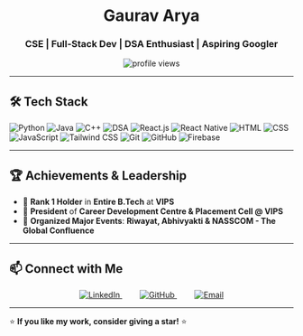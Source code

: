 <h1 align="center">Gaurav Arya</h1>
<h3 align="center">CSE | Full-Stack Dev | DSA Enthusiast | Aspiring Googler</h3>

<p align="center">
  <img src="https://komarev.com/ghpvc/?username=gauravarya&label=Profile%20Views&color=0e75b6&style=flat" alt="profile views" />
</p>

---

## 🛠️ Tech Stack
![Python](https://img.shields.io/badge/-Python-3776AB?style=flat&logo=python&logoColor=white)
![Java](https://img.shields.io/badge/-Java-007396?style=flat&logo=java&logoColor=white)
![C++](https://img.shields.io/badge/-C++-00599C?style=flat&logo=c%2B%2B&logoColor=white)
![DSA](https://img.shields.io/badge/-DSA-orange?style=flat)
![React.js](https://img.shields.io/badge/-React.js-61DAFB?style=flat&logo=react&logoColor=black)
![React Native](https://img.shields.io/badge/-React%20Native-61DAFB?style=flat&logo=react&logoColor=black)
![HTML](https://img.shields.io/badge/-HTML-E34F26?style=flat&logo=html5&logoColor=white)
![CSS](https://img.shields.io/badge/-CSS-1572B6?style=flat&logo=css3&logoColor=white)
![JavaScript](https://img.shields.io/badge/-JavaScript-F7DF1E?style=flat&logo=javascript&logoColor=black)
![Tailwind CSS](https://img.shields.io/badge/-TailwindCSS-06B6D4?style=flat&logo=tailwind-css&logoColor=white)
![Git](https://img.shields.io/badge/-Git-F05032?style=flat&logo=git&logoColor=white)
![GitHub](https://img.shields.io/badge/-GitHub-181717?style=flat&logo=github&logoColor=white)
![Firebase](https://img.shields.io/badge/-Firebase-FFCA28?style=flat&logo=firebase&logoColor=black)

---

## 🏆 Achievements & Leadership
- 🏅 **Rank 1 Holder** in **Entire B.Tech** at **VIPS**  
- 🎤 **President** of **Career Development Centre & Placement Cell @ VIPS**  
- 🎪 **Organized Major Events**: **Riwayat, Abhivyakti & NASSCOM - The Global Confluence**  

---

## 📫 Connect with Me
<p align="center">
  <a href="https://www.linkedin.com/in/gaurav-arya%F0%9F%9A%80-4321041a6/" target="_blank">
    <img src="https://img.shields.io/badge/-LinkedIn-blue?style=for-the-badge&logo=linkedin&logoColor=white" alt="LinkedIn" />
  </a>
    &nbsp;&nbsp;&nbsp;
    &nbsp;&nbsp;&nbsp;
  <a href="https://github.com/gauravaryaarya" target="_blank">
    <img src="https://img.shields.io/badge/-GitHub-181717?style=for-the-badge&logo=github&logoColor=white" alt="GitHub" />
  </a>
    &nbsp;&nbsp;&nbsp;
    &nbsp;&nbsp;&nbsp;
  <a href="mailto:gauravarya272003@gmail.com">
    <img src="https://img.shields.io/badge/-Email-red?style=for-the-badge&logo=gmail&logoColor=white" alt="Email" />
  </a>
</p>

---

⭐ **If you like my work, consider giving a star!** ⭐
